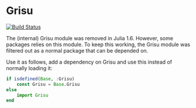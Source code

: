 # Grisu

[![Build Status](https://travis-ci.com/JuliaAttic/Grisu.jl.svg?branch=master)](https://travis-ci.com/JuliaAttic/Grisu.jl)

The (internal) Grisu module was removed in Julia 1.6. However, some packages
relies on this module. To keep this working, the Grisu module was filtered out
as a normal package that can be depended on.

Use it as follows, add a dependency on Grisu and use this instead of normally
loading it:

```julia
if isdefined(Base, :Grisu)
    const Grisu = Base.Grisu
else
    import Grisu
end
```


